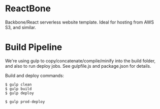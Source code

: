 ReactBone
============
Backbone/React serverless website template. Ideal for hosting from AWS S3, and similar.

Build Pipeline
=============

We're using gulp to copy/concatenate/compile/minify into the build folder, and also to run deploy jobs. See gulpfile.js 
and package.json for details. 

Build and deploy commands:

    $ gulp clean
    $ gulp build
    $ gulp deploy
    
    $ gulp prod-deploy
